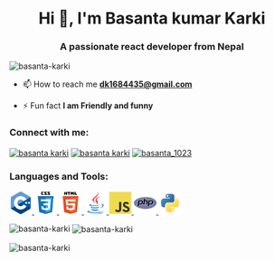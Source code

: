 
<h1 align="center">Hi 👋, I'm Basanta kumar Karki</h1>
<h3 align="center">A passionate react developer from Nepal</h3>


<p align="left"> <img src="https://komarev.com/ghpvc/?username=basanta-karki&label=Profile%20views&color=0e75b6&style=flat" alt="basanta-karki" /> </p>

- 📫 How to reach me **dk1684435@gmail.com**

- ⚡ Fun fact **I am Friendly and funny**

<h3 align="left">Connect with me:</h3>
<p align="left">
<a href="https://linkedin.com/in/basanta karki" target="blank"><img align="center" src="https://raw.githubusercontent.com/rahuldkjain/github-profile-readme-generator/master/src/images/icons/Social/linked-in-alt.svg" alt="basanta karki" height="30" width="40" /></a>
<a href="https://fb.com/basanta karki" target="blank"><img align="center" src="https://raw.githubusercontent.com/rahuldkjain/github-profile-readme-generator/master/src/images/icons/Social/facebook.svg" alt="basanta karki" height="30" width="40" /></a>
<a href="https://instagram.com/basanta_1023" target="blank"><img align="center" src="https://raw.githubusercontent.com/rahuldkjain/github-profile-readme-generator/master/src/images/icons/Social/instagram.svg" alt="basanta_1023" height="30" width="40" /></a>
</p>

<h3 align="left">Languages and Tools:</h3>
<p align="left"> <a href="https://www.w3schools.com/cpp/" target="_blank" rel="noreferrer"> <img src="https://raw.githubusercontent.com/devicons/devicon/master/icons/cplusplus/cplusplus-original.svg" alt="cplusplus" width="40" height="40"/> </a> <a href="https://www.w3schools.com/css/" target="_blank" rel="noreferrer"> <img src="https://raw.githubusercontent.com/devicons/devicon/master/icons/css3/css3-original-wordmark.svg" alt="css3" width="40" height="40"/> </a> <a href="https://www.w3.org/html/" target="_blank" rel="noreferrer"> <img src="https://raw.githubusercontent.com/devicons/devicon/master/icons/html5/html5-original-wordmark.svg" alt="html5" width="40" height="40"/> </a> <a href="https://www.java.com" target="_blank" rel="noreferrer"> <img src="https://raw.githubusercontent.com/devicons/devicon/master/icons/java/java-original.svg" alt="java" width="40" height="40"/> </a> <a href="https://developer.mozilla.org/en-US/docs/Web/JavaScript" target="_blank" rel="noreferrer"> <img src="https://raw.githubusercontent.com/devicons/devicon/master/icons/javascript/javascript-original.svg" alt="javascript" width="40" height="40"/> </a> <a href="https://www.php.net" target="_blank" rel="noreferrer"> <img src="https://raw.githubusercontent.com/devicons/devicon/master/icons/php/php-original.svg" alt="php" width="40" height="40"/> </a> <a href="https://www.python.org" target="_blank" rel="noreferrer"> <img src="https://raw.githubusercontent.com/devicons/devicon/master/icons/python/python-original.svg" alt="python" width="40" height="40"/> </a> </p>

<p><img align="left" src="https://github-readme-stats.vercel.app/api/top-langs?username=basanta-karki&show_icons=true&locale=en&layout=compact" alt="basanta-karki" /></p>

<p>&nbsp;<img align="center" src="https://github-readme-stats.vercel.app/api?username=basanta-karki&show_icons=true&locale=en" alt="basanta-karki" /></p>

<p><img align="center" src="https://github-readme-streak-stats.herokuapp.com/?user=basanta-karki&" alt="basanta-karki" /></p>
